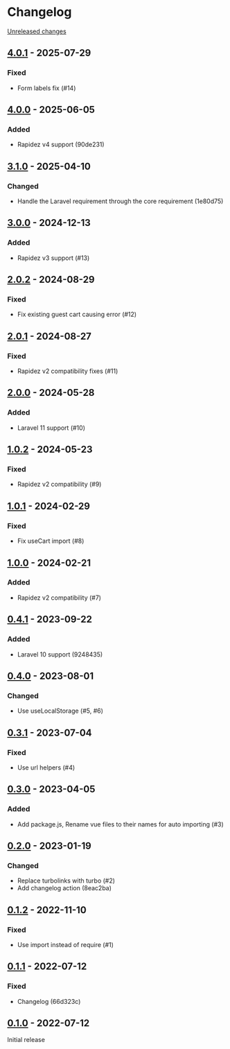 # Changelog 

[Unreleased changes](https://github.com/rapidez/login-as-customer/compare/4.0.1...4.0.1)
## [4.0.1](https://github.com/rapidez/login-as-customer/releases/tag/4.0.1) - 2025-07-29

### Fixed

- Form labels fix (#14)

## [4.0.0](https://github.com/rapidez/login-as-customer/releases/tag/4.0.0) - 2025-06-05

### Added

- Rapidez v4 support (90de231)

## [3.1.0](https://github.com/rapidez/login-as-customer/releases/tag/3.1.0) - 2025-04-10

### Changed

- Handle the Laravel requirement through the core requirement (1e80d75)

## [3.0.0](https://github.com/rapidez/login-as-customer/releases/tag/3.0.0) - 2024-12-13

### Added

- Rapidez v3 support (#13)

## [2.0.2](https://github.com/rapidez/login-as-customer/releases/tag/2.0.2) - 2024-08-29

### Fixed

- Fix existing guest cart causing error (#12)

## [2.0.1](https://github.com/rapidez/login-as-customer/releases/tag/2.0.1) - 2024-08-27

### Fixed

- Rapidez v2 compatibility fixes (#11)

## [2.0.0](https://github.com/rapidez/login-as-customer/releases/tag/2.0.0) - 2024-05-28

### Added

- Laravel 11 support (#10)

## [1.0.2](https://github.com/rapidez/login-as-customer/releases/tag/1.0.2) - 2024-05-23

### Fixed

- Rapidez v2 compatibility (#9)

## [1.0.1](https://github.com/rapidez/login-as-customer/releases/tag/1.0.1) - 2024-02-29

### Fixed

- Fix useCart import (#8)

## [1.0.0](https://github.com/rapidez/login-as-customer/releases/tag/1.0.0) - 2024-02-21

### Added

- Rapidez v2 compatibility (#7)

## [0.4.1](https://github.com/rapidez/login-as-customer/releases/tag/0.4.1) - 2023-09-22

### Added

- Laravel 10 support (9248435)

## [0.4.0](https://github.com/rapidez/login-as-customer/releases/tag/0.4.0) - 2023-08-01

### Changed

- Use useLocalStorage (#5, #6)

## [0.3.1](https://github.com/rapidez/login-as-customer/releases/tag/0.3.1) - 2023-07-04

### Fixed

- Use url helpers (#4)

## [0.3.0](https://github.com/rapidez/login-as-customer/releases/tag/0.3.0) - 2023-04-05

### Added

- Add package.js, Rename vue files to their names for auto importing (#3)

## [0.2.0](https://github.com/rapidez/login-as-customer/releases/tag/0.2.0) - 2023-01-19

### Changed

- Replace turbolinks with turbo (#2)
- Add changelog action (8eac2ba)

## [0.1.2](https://github.com/rapidez/login-as-customer/releases/tag/0.1.2) - 2022-11-10

### Fixed

- Use import instead of require (#1)

## [0.1.1](https://github.com/rapidez/login-as-customer/releases/tag/0.1.1) - 2022-07-12

### Fixed

- Changelog (66d323c)

## [0.1.0](https://github.com/rapidez/login-as-customer/releases/tag/0.1.0) - 2022-07-12

Initial release

